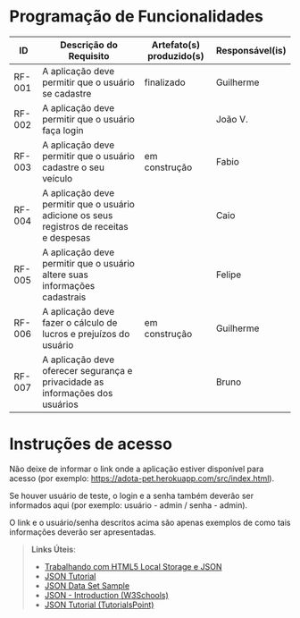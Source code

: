 # Programação de Funcionalidades


|ID    | Descrição do Requisito  | Artefato(s) produzido(s) | Responsável(is) |
|------|-----------------------------------------|----| ----|
|RF-001| A aplicação deve permitir que o usuário se cadastre | finalizado | Guilherme |
|RF-002| A aplicação deve permitir que o usuário faça login   |  | João V. |
|RF-003| A aplicação deve permitir que o usuário cadastre o seu veículo   | em construção | Fabio |
|RF-004| A aplicação deve permitir que o usuário adicione os seus registros de receitas e despesas   |  |  Caio |
|RF-005| A aplicação deve permitir que o usuário altere suas informações cadastrais    |  | Felipe |
|RF-006| A aplicação deve fazer o cálculo de lucros e prejuízos do usuário     | em construção | Guilherme |
|RF-007| A aplicação deve oferecer segurança e privacidade as informações dos usuários    |  | Bruno |
# Instruções de acesso

Não deixe de informar o link onde a aplicação estiver disponível para acesso (por exemplo: https://adota-pet.herokuapp.com/src/index.html).

Se houver usuário de teste, o login e a senha também deverão ser informados aqui (por exemplo: usuário - admin / senha - admin).

O link e o usuário/senha descritos acima são apenas exemplos de como tais informações deverão ser apresentadas.

> **Links Úteis**:
>
> - [Trabalhando com HTML5 Local Storage e JSON](https://www.devmedia.com.br/trabalhando-com-html5-local-storage-e-json/29045)
> - [JSON Tutorial](https://www.w3resource.com/JSON)
> - [JSON Data Set Sample](https://opensource.adobe.com/Spry/samples/data_region/JSONDataSetSample.html)
> - [JSON - Introduction (W3Schools)](https://www.w3schools.com/js/js_json_intro.asp)
> - [JSON Tutorial (TutorialsPoint)](https://www.tutorialspoint.com/json/index.htm)
